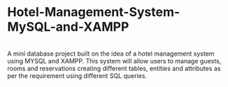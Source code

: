 # Hotel-Management-System-MySQL-and-XAMPP
<br>
A mini database project built on the idea of a hotel management system using MYSQL and XAMPP. This system will allow users to manage guests, rooms and reservations creating different tables, entities and attributes as per the requirement using different SQL queries.
